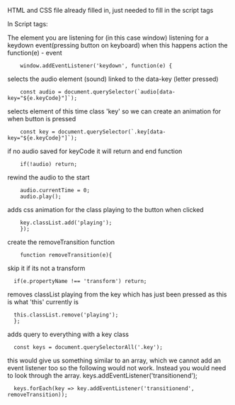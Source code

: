 HTML and CSS file already filled in, just needed to fill in the script tags

In Script tags:

The element you are listening for (in this case window) listening for a keydown event(pressing button on keyboard) when this happens action the function(e) - event

        window.addEventListener('keydown', function(e) {

selects the audio element (sound) linked to the data-key (letter pressed)

        const audio = document.querySelector(`audio[data-key="${e.keyCode}"]`);

selects element of this time class 'key' so we can create an animation for when button is pressed

        const key = document.querySelector(`.key[data-key="${e.keyCode}"]`);

if no audio saved for keyCode it will return and end function

        if(!audio) return;

rewind the audio to the start

        audio.currentTime = 0;
        audio.play();

adds css animation for the class playing to the button when clicked

        key.classList.add('playing');
        });

create the removeTransition function

        function removeTransition(e){

skip it if its not a transform

      if(e.propertyName !== 'transform') return;

removes classList playing from the key which has just been pressed as this is what 'this' currently is

      this.classList.remove('playing');
      };

adds query to everything with a key class

      const keys = document.querySelectorAll('.key');

this would give us something similar to an array, which we cannot add an
event listener too so the following would not work. Instead you would need
to look through the array.
keys.addEventListener('transitionend');

      keys.forEach(key => key.addEventListener('transitionend', removeTransition));
